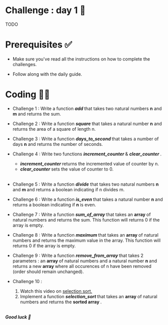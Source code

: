 # Challenge : day 1 🥚

TODO

# Prerequisites ✅

- Make sure you've read all the instructions on how to complete the challenges.

- Follow along with the daily guide.

# Coding 🧑‍💻

- Challenge 1 : Write a function <strong> <i> add </i> </strong> that takes two natural numbers <strong>n</strong> and <strong>m </strong> and returns the sum.

- Challenge 2 : Write a function <strong> <i> square </i> </strong> that takes a natural number <strong> n</strong> and returns the area of a square of length n.

- Challenge 3 : Write a function <strong> <i> days_to_second </i> </strong> that takes a number of days <strong>n</strong> and returns the number of seconds.

- Challenge 4 : Write two functions <strong><i>increment_counter </i> </strong> & <strong> <i> clear_counter </i> </strong>.<br/>

  - <strong> <i> increment_counter </i> </strong> returns the incremented value of counter by n.
  - <strong> <i> clear_counter </i> </strong> sets the value of counter to 0.
    <br/> <br/>

- Challenge 5 : Write a function <strong><i>divide</i></strong> that takes two natural numbers <strong> n </strong> and <strong> m </strong> and returns a boolean indicating if n divides m.

- Challenge 6 : Write a function <strong><i> is_even </i> </strong> that takes a natural number <strong> n </strong> and returns a boolean indicating if <strong> n </strong> is even.

- Challenge 7 : Write a function <strong><i> sum_of_array </i> </strong> that takes an <strong> array </strong> of natural numbers and returns the sum. This function will returns 0 if the array is empty.

- Challenge 8 : Write a function <strong><i> maximum </i> </strong> that takes an <strong> array </strong> of natural numbers and returns the maximum value in the array. This function will returns 0 if the array is empty.

- Challenge 9 : Write a function <strong><i> remove_from_array </i> </strong> that takes 2 parameters : an <strong> array </strong> of natural numbers and a natural number <strong>n </strong> and returns a new <strong> array </strong> where all occurences of n have been removed (order should remain unchanged).

- Challenge 10 :

  1. Watch this video on <a href="https://www.youtube.com/watch?v=g-PGLbMth_g" target="_blank"> selection sort.</a>
  2. Implement a function <strong><i> selection_sort </i> </strong> that takes an <strong> array </strong> of natural numbers and returns the <strong> sorted array </strong>.

<br/>
<strong> <i> Good luck 🎉 </strong> </i>
